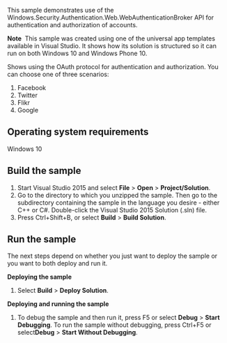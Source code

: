 ﻿This sample demonstrates use of the Windows.Security.Authentication.Web.WebAuthenticationBroker API for authentication and authorization of accounts.

**Note**  This sample was created using one of the universal app templates available in Visual Studio. It shows how its solution is structured so it can run on both Windows 10 and Windows Phone 10.

Shows using the OAuth protocol for authentication and authorization. You can choose one of three scenarios: 
1. Facebook
2. Twitter
3. Flikr
4. Google

Operating system requirements
-----------------------------

Windows 10

Build the sample
----------------

1.  Start Visual Studio 2015 and select **File** \> **Open** \> **Project/Solution**.
2.  Go to the directory to which you unzipped the sample. Then go to the subdirectory containing the sample in the language you desire - either C++ or C\#. Double-click the Visual Studio 2015 Solution (.sln) file.
3.  Press Ctrl+Shift+B, or select **Build** \> **Build Solution**.

Run the sample
--------------

The next steps depend on whether you just want to deploy the sample or you want to both deploy and run it.

**Deploying the sample**

1.  Select **Build** \> **Deploy Solution**.

**Deploying and running the sample**

1.  To debug the sample and then run it, press F5 or select **Debug** \> **Start Debugging**. To run the sample without debugging, press Ctrl+F5 or select**Debug** \> **Start Without Debugging**.
